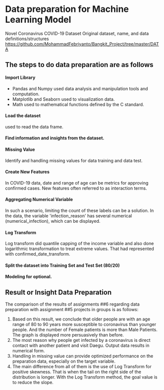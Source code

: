 # Data preparation for Machine Learning Model

  Novel Coronavirus COVID-19 Dataset
    Original dataset, name, and data definitions/structures
    https://github.com/MohammadFebriyanto/Bangkit_Project/tree/master/DATA

## The steps to do data preparation are as follows

#### Import Library
- Pandas and Numpy used data analysis and manipulation tools and computation.
- Matplotlib and Seaborn used to visualization data.
- Math used to mathematical functions defined by the C standard.

#### Load the dataset
used to read the data frame.

#### Find information and insights from the dataset.

#### Missing Value
Identify and handling missing values for data training and data test.

#### Create New Features
In COVID-19 data, date and range of age can be metrics for approving confirmed cases. New features often referred to as interaction terms.

#### Aggregating Numerical Variable
In such a scenario, limiting the count of these labels can be a solution. In the data, the variable 'infection_reason' has several numerical (numerical_infection), which can be displayed.

#### Log Transform
Log transform did quantile capping of the income variable and also done logarithmic transformation to treat extreme values. That had represented with confirmed_date_transform.

#### Split the dataset into Training Set and Test Set (80/20) 

#### Modeling for optional.

## Result or Insight Data Preparation

The comparison of the results of assignments ##6 regarding data preparation with assignment ##5 projects in groups is as follows:

1. Based on this result, we conclude that older people are with an age range of 80 to 90 years more susceptible to coronavirus than younger people. And the number of Female patients is more than Male Patients. The graph is displayed more persuasively than before.
2. The most reason why people get infected by a coronavirus is direct contact with another patient and visit Daegu. Output data results in numerical form.
3. Handling in missing value can provide optimized performance on the preparation data, especially on the target variable.
4. The main difference from all of them is the use of Log Transform for positive skewness. That is when the tail on the right side of the distribution is longer. With the Log Transform method, the goal value is to reduce the slope.
